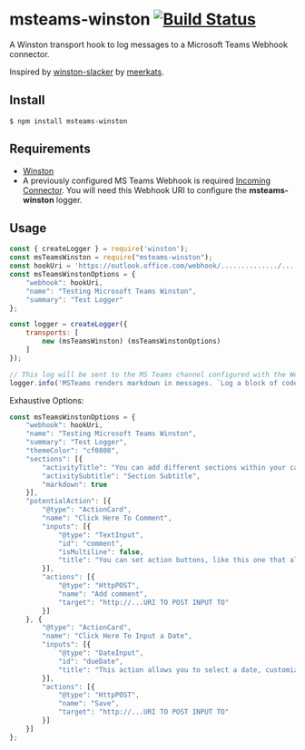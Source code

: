 # msteams-winston [![Build Status](https://travis-ci.org/Haeven/msteams-winston.svg?branch=master)](https://travis-ci.org/SukantGujar/msteams-winston)
A Winston transport hook to log messages to a Microsoft Teams Webhook connector.

Inspired by [winston-slacker](https://github.com/meerkats/winston-slacker) by [meerkats](https://github.com/meerkats).

## Install

```
$ npm install msteams-winston
```

## Requirements

* [Winston](https://github.com/winstonjs/winston)
* A previously configured MS Teams Webhook is required [Incoming Connector](https://msdn.microsoft.com/en-us/microsoft-teams/connectors). You will need this Webhook URI to configure the **msteams-winston** logger.

## Usage

```js
const { createLogger } = require('winston');
const msTeamsWinston = require("msteams-winston");
const hookUri = 'https://outlook.office.com/webhook/............../...........'
const msTeamsWinstonOptions = {
	"webhook": hookUri,
	"name": "Testing Microsoft Teams Winston",
	"summary": "Test Logger"
};

const logger = createLogger({
	transports: [
		new (msTeamsWinston) (msTeamsWinstonOptions)
	]
});

// This log will be sent to the MS Teams channel configured with the Webhook
logger.info('MSTeams renders markdown in messages. `Log a block of code` or some *italic text* \n > add a quote block');
```

Exhaustive Options:
```js
const msTeamsWinstonOptions = {
	"webhook": hookUri,
	"name": "Testing Microsoft Teams Winston",
	"summary": "Test Logger",
	"themeColor": "cf0808",
	"sections": [{
		"activityTitle": "You can add different sections within your card",
		"activitySubtitle": "Section Subtitle",
		"markdown": true
	}],
	"potentialAction": [{
		"@type": "ActionCard",
		"name": "Click Here To Comment",
		"inputs": [{
			"@type": "TextInput",
			"id": "comment",
			"isMultiline": false,
			"title": "You can set action buttons, like this one that allows you to comment!"
		}],
		"actions": [{
			"@type": "HttpPOST",
			"name": "Add comment",
			"target": "http://...URI TO POST INPUT TO"
		}]
	}, {
		"@type": "ActionCard",
		"name": "Click Here To Input a Date",
		"inputs": [{
			"@type": "DateInput",
			"id": "dueDate",
			"title": "This action allows you to select a date, customize the add a action with a target to post the input"
		}],
		"actions": [{
			"@type": "HttpPOST",
			"name": "Save",
			"target": "http://...URI TO POST INPUT TO"
		}]
	}]
};
```